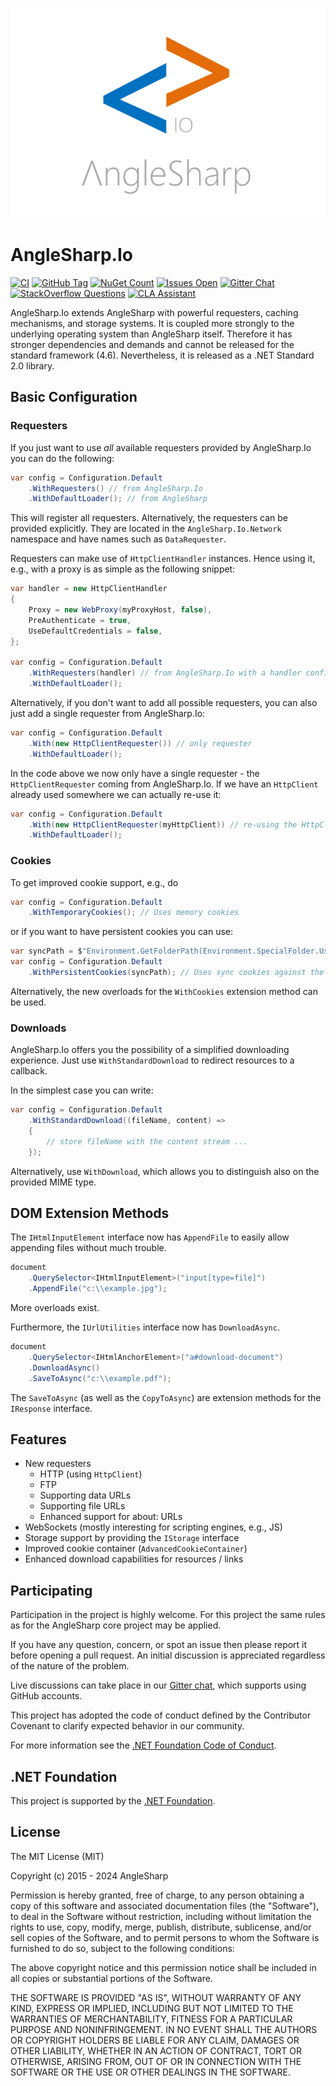 ![logo](https://raw.githubusercontent.com/AngleSharp/AngleSharp.Io/main/header.png)

# AngleSharp.Io

[![CI](https://github.com/AngleSharp/AngleSharp.Io/actions/workflows/ci.yml/badge.svg)](https://github.com/AngleSharp/AngleSharp.Io/actions/workflows/ci.yml)
[![GitHub Tag](https://img.shields.io/github/tag/AngleSharp/AngleSharp.Io.svg?style=flat-square)](https://github.com/AngleSharp/AngleSharp.Io/releases)
[![NuGet Count](https://img.shields.io/nuget/dt/AngleSharp.Io.svg?style=flat-square)](https://www.nuget.org/packages/AngleSharp.Io/)
[![Issues Open](https://img.shields.io/github/issues/AngleSharp/AngleSharp.Io.svg?style=flat-square)](https://github.com/AngleSharp/AngleSharp.Io/issues)
[![Gitter Chat](http://img.shields.io/badge/gitter-AngleSharp/AngleSharp-blue.svg?style=flat-square)](https://gitter.im/AngleSharp/AngleSharp)
[![StackOverflow Questions](https://img.shields.io/stackexchange/stackoverflow/t/anglesharp.svg?style=flat-square)](https://stackoverflow.com/tags/anglesharp)
[![CLA Assistant](https://cla-assistant.io/readme/badge/AngleSharp/AngleSharp.Io?style=flat-square)](https://cla-assistant.io/AngleSharp/AngleSharp.Io)

AngleSharp.Io extends AngleSharp with powerful requesters, caching mechanisms, and storage systems. It is coupled more strongly to the underlying operating system than AngleSharp itself. Therefore it has stronger dependencies and demands and cannot be released for the standard framework (4.6). Nevertheless, it is released as a .NET Standard 2.0 library.

## Basic Configuration

### Requesters

If you just want to use *all* available requesters provided by AngleSharp.Io you can do the following:

```cs
var config = Configuration.Default
    .WithRequesters() // from AngleSharp.Io
    .WithDefaultLoader(); // from AngleSharp
```

This will register all requesters. Alternatively, the requesters can be provided explicitly. They are located in the `AngleSharp.Io.Network` namespace and have names such as `DataRequester`.

Requesters can make use of `HttpClientHandler` instances. Hence using it, e.g., with a proxy is as simple as the following snippet:

```cs
var handler = new HttpClientHandler
{
    Proxy = new WebProxy(myProxyHost, false),
    PreAuthenticate = true,
    UseDefaultCredentials = false,
};

var config = Configuration.Default
    .WithRequesters(handler) // from AngleSharp.Io with a handler config
    .WithDefaultLoader();
```

Alternatively, if you don't want to add all possible requesters, you can also just add a single requester from AngleSharp.Io:

```cs
var config = Configuration.Default
    .With(new HttpClientRequester()) // only requester
    .WithDefaultLoader();
```

In the code above we now only have a single requester - the `HttpClientRequester` coming from AngleSharp.Io. If we have an `HttpClient` already used somewhere we can actually re-use it:

```cs
var config = Configuration.Default
    .With(new HttpClientRequester(myHttpClient)) // re-using the HttpClient instance
    .WithDefaultLoader();
```

### Cookies

To get improved cookie support, e.g., do

```cs
var config = Configuration.Default
    .WithTemporaryCookies(); // Uses memory cookies
```

or if you want to have persistent cookies you can use:

```cs
var syncPath = $"Environment.GetFolderPath(Environment.SpecialFolder.UserProfile)\\anglesharp.cookies";
var config = Configuration.Default
    .WithPersistentCookies(syncPath); // Uses sync cookies against the given path
```

Alternatively, the new overloads for the `WithCookies` extension method can be used.

### Downloads

AngleSharp.Io offers you the possibility of a simplified downloading experience. Just use `WithStandardDownload` to redirect resources to a callback.

In the simplest case you can write:

```cs
var config = Configuration.Default
    .WithStandardDownload((fileName, content) =>
    {
        // store fileName with the content stream ...
    });
```

Alternatively, use `WithDownload`, which allows you to distinguish also on the provided MIME type.

## DOM Extension Methods

The `IHtmlInputElement` interface now has `AppendFile` to easily allow appending files without much trouble.

```cs
document
    .QuerySelector<IHtmlInputElement>("input[type=file]")
    .AppendFile("c:\\example.jpg");
```

More overloads exist.

Furthermore, the `IUrlUtilities` interface now has `DownloadAsync`.

```cs
document
    .QuerySelector<IHtmlAnchorElement>("a#download-document")
    .DownloadAsync()
    .SaveToAsync("c:\\example.pdf");
```

The `SaveToAsync` (as well as the `CopyToAsync`) are extension methods for the `IResponse` interface.

## Features

- New requesters
  - HTTP (using `HttpClient`)
  - FTP
  - Supporting data URLs
  - Supporting file URLs
  - Enhanced support for about: URLs
- WebSockets (mostly interesting for scripting engines, e.g., JS)
- Storage support by providing the `IStorage` interface
- Improved cookie container (`AdvancedCookieContainer`)
- Enhanced download capabilities for resources / links

## Participating

Participation in the project is highly welcome. For this project the same rules as for the AngleSharp core project may be applied.

If you have any question, concern, or spot an issue then please report it before opening a pull request. An initial discussion is appreciated regardless of the nature of the problem.

Live discussions can take place in our [Gitter chat](https://gitter.im/AngleSharp/AngleSharp), which supports using GitHub accounts.

This project has adopted the code of conduct defined by the Contributor Covenant to clarify expected behavior in our community.

For more information see the [.NET Foundation Code of Conduct](https://dotnetfoundation.org/code-of-conduct).

## .NET Foundation

This project is supported by the [.NET Foundation](https://dotnetfoundation.org).

## License

The MIT License (MIT)

Copyright (c) 2015 - 2024 AngleSharp

Permission is hereby granted, free of charge, to any person obtaining a copy of this software and associated documentation files (the "Software"), to deal in the Software without restriction, including without limitation the rights to use, copy, modify, merge, publish, distribute, sublicense, and/or sell copies of the Software, and to permit persons to whom the Software is furnished to do so, subject to the following conditions:

The above copyright notice and this permission notice shall be included in all copies or substantial portions of the Software.

THE SOFTWARE IS PROVIDED "AS IS", WITHOUT WARRANTY OF ANY KIND, EXPRESS OR IMPLIED, INCLUDING BUT NOT LIMITED TO THE WARRANTIES OF MERCHANTABILITY, FITNESS FOR A PARTICULAR PURPOSE AND NONINFRINGEMENT. IN NO EVENT SHALL THE AUTHORS OR COPYRIGHT HOLDERS BE LIABLE FOR ANY CLAIM, DAMAGES OR OTHER LIABILITY, WHETHER IN AN ACTION OF CONTRACT, TORT OR OTHERWISE, ARISING FROM, OUT OF OR IN CONNECTION WITH THE SOFTWARE OR THE USE OR OTHER DEALINGS IN THE SOFTWARE.
